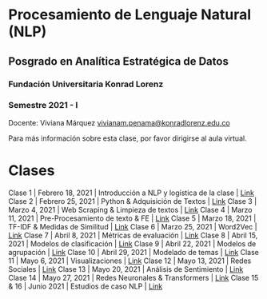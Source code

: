 # Procesamiento de Lenguaje Natural (NLP)
## Posgrado en Analítica Estratégica de Datos

### Fundación Universitaria Konrad Lorenz
### Semestre 2021 - I

Docente: Viviana Márquez [vivianam.penama@konradlorenz.edu.co](mailto:vivianam.penama@konradlorenz.edu.co)

Para más información sobre esta clase, por favor dirigirse al aula virtual.

# Clases

Clase 1 | Febrero 18, 2021 | Introducción a NLP y logística de la clase | [Link](http://vivianamarquez.com/NLP-KL-2021-I/html/clase1.html)
Clase 2 | Febrero 25, 2021 | Python & Adquisición de Textos | [Link](http://vivianamarquez.com/NLP-KL-2021-I/html/clase2.html)
Clase 3 | Marzo 4, 2021 | Web Scraping & Limpieza de textos | [Link](http://vivianamarquez.com/NLP-KL-2021-I/html/clase3.html)
Clase 4 | Marzo 11, 2021 | Pre-Procesamiento de texto & FE | [Link](http://vivianamarquez.com/NLP-KL-2021-I/html/clase4.html)
Clase 5 | Marzo 18, 2021 | TF-IDF & Medidas de Similitud | [Link](http://vivianamarquez.com/NLP-KL-2021-I/html/clase5.html)
Clase 6 | Marzo 25, 2021 | Word2Vec | [Link](http://vivianamarquez.com/NLP-KL-2021-I/html/clase6.html)
Clase 7 | Abril 8, 2021 | Métricas de evaluación | [Link](http://vivianamarquez.com/NLP-KL-2021-I/html/clase7.html)
Clase 8 | Abril 15, 2021 | Modelos de clasificación | [Link](http://vivianamarquez.com/NLP-KL-2021-I/html/clase8.html)
Clase 9 | Abril 22, 2021 | Modelos de agrupación | [Link](http://vivianamarquez.com/NLP-KL-2021-I/html/clase9.html)
Clase 10 | Abril 29, 2021 | Modelado de temas | [Link](http://vivianamarquez.com/NLP-KL-2021-I/html/clase10.html)
Clase 11 | Mayo 6, 2021 | Visualizaciones | [Link](http://vivianamarquez.com/NLP-KL-2021-I/html/clase11.html)
Clase 12 | Mayo 13, 2021 | Redes Sociales | [Link](http://vivianamarquez.com/NLP-KL-2021-I/html/clase12.html)
Clase 13 | Mayo 20, 2021 | Análisis de Sentimiento | [Link](http://vivianamarquez.com/NLP-KL-2021-I/html/clase13.html)
Clase 14 | Mayo 27, 2021 | Redes Neuronales & Transformers | [Link](http://vivianamarquez.com/NLP-KL-2021-I/html/clase14.html)
Clase 15 & 16 | Junio 2021 | Estudios de caso NLP | [Link](http://vivianamarquez.com/NLP-KL-2021-I/html/clase16.html)